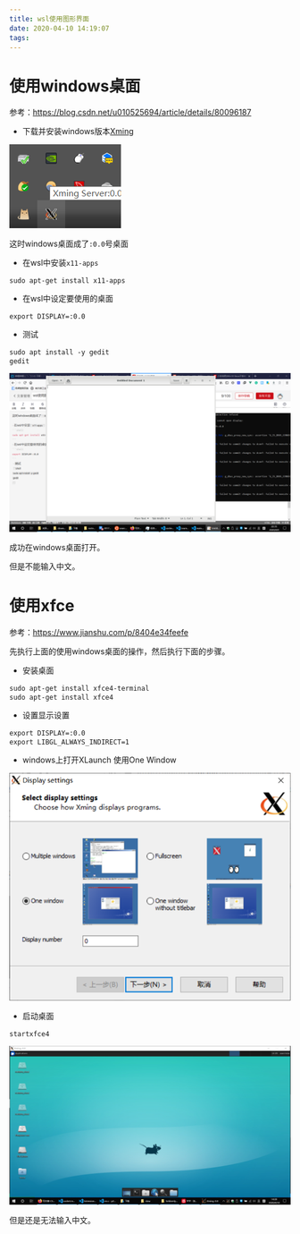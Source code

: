 ```yaml
---
title: wsl使用图形界面
date: 2020-04-10 14:19:07
tags:
---
```


# 使用windows桌面
参考：<https://blog.csdn.net/u010525694/article/details/80096187>

- 下载并安装windows版本[Xming](https://sourceforge.net/projects/xming/?source=typ_redirect)

![在这里插入图片描述](wsl使用图形界面/20200409223243460.png)

这时windows桌面成了```:0.0```号桌面

- 在wsl中安装```x11-apps```
```shell
sudo apt-get install x11-apps
```
- 在wsl中设定要使用的桌面

```shell
export DISPLAY=:0.0
```

 - 测试

```shell
sudo apt install -y gedit
gedit
```

![在这里插入图片描述](wsl使用图形界面/20200409223533172.png)

成功在windows桌面打开。

但是不能输入中文。

# 使用xfce
参考：<https://www.jianshu.com/p/8404e34feefe>

先执行上面的使用windows桌面的操作，然后执行下面的步骤。

- 安装桌面
```shell
sudo apt-get install xfce4-terminal
sudo apt-get install xfce4
```

- 设置显示设置
```shell
export DISPLAY=:0.0
export LIBGL_ALWAYS_INDIRECT=1
```

- windows上打开XLaunch
使用One Window

![在这里插入图片描述](wsl使用图形界面/202004101405281.png)

- 启动桌面
```shell
startxfce4
```

![在这里插入图片描述](wsl使用图形界面/2020041014093694.png)

但是还是无法输入中文。
